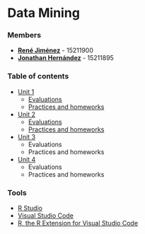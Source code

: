 # Data Mining

### Members
 * **[René Jiménez](https://github.com/diazdesandi)** - 15211900
 * **[Jonathan Hernández](https://github.com/Rexfor)** - 15211895

### Table of contents
* [Unit 1](https://github.com/diazdesandi/datamining/tree/development/Unit%201)
  * [Evaluations](https://github.com/diazdesandi/datamining/tree/development/Unit%201/Evaluations)
  * [Practices and homeworks](https://github.com/diazdesandi/datamining/tree/development/Unit%201/Practices%20and%20homeworks)
* [Unit 2](https://github.com/diazdesandi/datamining/tree/development/Unit%202)
  * [Evaluations](https://github.com/diazdesandi/datamining/tree/development/Unit%202)
  * [Practices and homeworks](https://github.com/diazdesandi/datamining/tree/development/Unit%202/Practices%20and%20homeworks)
* [Unit 3](https://github.com/diazdesandi/datamining/tree/development/Unit%203)
   * Evaluations
   * Practices and homeworks
* [Unit 4](https://github.com/diazdesandi/datamining/tree/development/Unit%204)
  * Evaluations
  * Practices and homeworks

### Tools
* [R Studio](https://rstudio.com/)
* [Visual Studio Code](https://code.visualstudio.com/)
* [R, the R Extension for Visual Studio Code](https://marketplace.visualstudio.com/items?itemName=Ikuyadeu.r)
